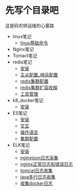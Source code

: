 # 先写个目录吧

这是码农转运维的心塞路

* linux笔记
  * [linux基础命令](linux/commond.md)
* Nginx笔记
* Tomact笔记
* redis笔记
  * [安装](redis/安装.md)
  * [主从配置_哨兵配置](redis/主从配置_哨兵.md)
  * [redis集群配置](redis/集群.md)
  * [redis集群扩容收缩](redis/集群扩容收缩.md)
  * [工具管理](redis/工具管理.md)
* k8_docker笔记
  * [安装](k8_docker/install.md)
* ES笔记
  * [安装](es/install.md)
  * [交互](es/head插件交互.md)
  * [操作语言](es/dml.md)
  * [集群配置](es/集群.md)
* ELK笔记
    * [安装](elk/安装.md)
    * [nginxjson日志采集](elk/nginx_log_json.md)
    * [nginix正常日志和错误日志](elk/nginx_success_error_log.md)
    * [tomcat日志收集](elk/tomcat_log_cat.md)
    * [java多行日志收集](elk/java_log.md)
    * [收集docker日志](elk/docker_log.md)

